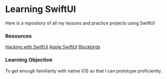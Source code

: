# Learning SwiftUI
Here is a repository of all my lessons and practice projects using SwiftUI

### Resources
[Hacking with SwiftUI]("https://www.hackingwithswift.com/100/swiftui")
[Apple SwiftUI]("https://developer.apple.com/tutorials/swiftui/creating-and-combining-views")
[Blockbirds]("https://blckbirds.com/")

### Learning Objective
To get enough familiarity with native iOS so that I can prototype proficiently.
